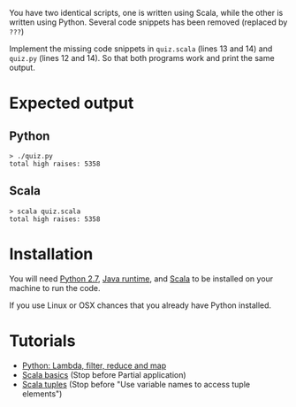 You have two identical scripts, one is written using Scala, while the other is written using Python. Several code snippets has been removed (replaced by `???`)

Implement the missing code snippets in `quiz.scala` (lines 13 and 14) and `quiz.py` (lines 12 and 14).
So that both programs work and print the same output.

# Expected output
## Python
```
> ./quiz.py
total high raises: 5358
```
## Scala
```
> scala quiz.scala
total high raises: 5358
```

# Installation
You will need [Python 2.7](https://www.python.org/downloads/), [Java runtime](http://www.oracle.com/technetwork/java/javase/downloads/jre8-downloads-2133155.html), and [Scala](http://www.scala-lang.org/download/install.html) to be installed on your machine to run the code.

If you use Linux or OSX chances that you already have Python installed.


# Tutorials
- [Python: Lambda, filter, reduce and map](http://www.python-course.eu/lambda.php)
- [Scala basics](https://twitter.github.io/scala_school/basics.html) (Stop before Partial application)
- [Scala tuples](http://alvinalexander.com/scala/scala-tuple-examples-syntax) (Stop before "Use variable names to access tuple elements")

